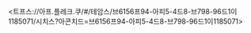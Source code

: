 
<트프스://아프.플레크.쿠/#/테암스/브6156프94-아피5-4드8-브798-96드1이1185071/시치스?아콘치드=브6156프94-아피5-4드8-브798-96드1이1185071>
